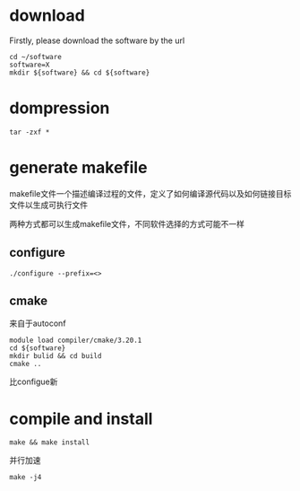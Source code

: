 # download

Firstly, please download the software by the url

```shell
cd ~/software
software=X
mkdir ${software} && cd ${software}

```

# dompression

```shell
tar -zxf *
```

# generate makefile

makefile文件一个描述编译过程的文件，定义了如何编译源代码以及如何链接目标文件以生成可执行文件

两种方式都可以生成makefile文件，不同软件选择的方式可能不一样

## configure

```shell
./configure --prefix=<>
```

## cmake

来自于autoconf

```shell
module load compiler/cmake/3.20.1
cd ${software}
mkdir bulid && cd build
cmake ..
```

比configue新

# compile and install

```shell
make && make install
```

并行加速

```
make -j4
```
